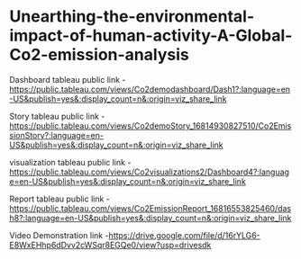 # Unearthing-the-environmental-impact-of-human-activity-A-Global-Co2-emission-analysis

Dashboard tableau  public link - https://public.tableau.com/views/Co2demodashboard/Dash1?:language=en-US&publish=yes&:display_count=n&:origin=viz_share_link

Story  tableau public link -  https://public.tableau.com/views/Co2demoStory_16814930827510/Co2EmissionStory?:language=en-US&publish=yes&:display_count=n&:origin=viz_share_link

visualization tableau public link -https://public.tableau.com/views/Co2visualizations2/Dashboard4?:language=en-US&publish=yes&:display_count=n&:origin=viz_share_link

Report tableau public link - https://public.tableau.com/views/Co2EmissionReport_16816553825460/dash8?:language=en-US&publish=yes&:display_count=n&:origin=viz_share_link

Video Demonstration link  -https://drive.google.com/file/d/16rYLG6-E8WxEHhp6dDvv2cWSqr8EGQe0/view?usp=drivesdk

